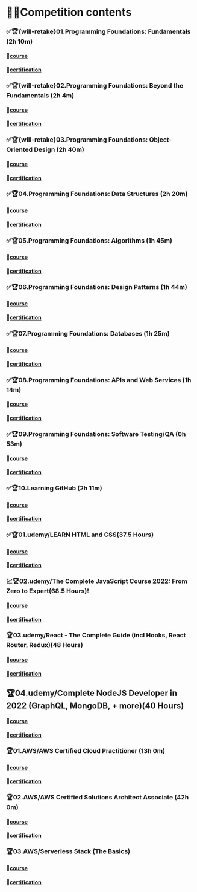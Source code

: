 # 🎁🎁Competition contents

### ✅🏆{will-retake}01.Programming Foundations: Fundamentals (2h 10m)

#### 🧐[course](https://www.linkedin.com/learning/programming-foundations-fundamentals-3?contextUrn=urn%3Ali%3AlyndaLearningPath%3A56db2b643dd5596be4e4989b)

#### 🥳[certification](https://www.linkedin.com/learning/certificates/33b7059d9da8b9b81424ef6b85156c59027d9d1af055b5660130c78a058a663d?trk=share_certificate)

### ✅🏆{will-retake}02.Programming Foundations: Beyond the Fundamentals (2h 4m)

#### 🧐[course](https://www.linkedin.com/learning/programming-foundations-beyond-the-fundamentals?contextUrn=urn%3Ali%3AlyndaLearningPath%3A56db2b643dd5596be4e4989b)

#### 🥳[certification](https://www.linkedin.com/learning/certificates/9040602d6559cdc08122167d55bfc4a8a3f356d94113079c5390969fc295ee81?trk=share_certificate)

### ✅🏆{will-retake}03.Programming Foundations: Object-Oriented Design (2h 40m)

#### 🧐[course](https://www.linkedin.com/learning/programming-foundations-object-oriented-design-3)

#### 🥳[certification](https://www.linkedin.com/learning/certificates/a0aae4b72f620660906c14cae62ddc60eec2d997890cf0d8a24009511e4b98c5?trk=share_certificate)

### ✅🏆04.Programming Foundations: Data Structures (2h 20m)

#### 🧐[course](https://www.linkedin.com/learning/programming-foundations-data-structures-2)

#### 🥳[certification](https://www.linkedin.com/learning/certificates/c8ebd550eeb7e98304cfa7bb04aeb79bcb0ec4fa4d26fa936a94d93e58c38981?trk=share_certificate)

### ✅🏆05.Programming Foundations: Algorithms (1h 45m)

#### 🧐[course](https://www.linkedin.com/learning/programming-foundations-algorithms)

#### 🥳[certification](https://www.linkedin.com/learning/certificates/77d32536d95051ef5318a336d211bfd4aad962a6f3e6bd7230fe519595e2eaa6?trk=share_certificate)

### ✅🏆06.Programming Foundations: Design Patterns (1h 44m)

#### 🧐[course](https://www.linkedin.com/learning/programming-foundations-design-patterns-2)

#### 🥳[certification](https://www.linkedin.com/learning/certificates/eedc331d149cd6211eca34396629bf4c7a5e5c12983a4ad89fd5aefd00d5a74a?trk=share_certificate)

### ✅🏆07.Programming Foundations: Databases (1h 25m)

#### 🧐[course](https://www.linkedin.com/learning/programming-foundations-databases-2)

#### 🥳[certification](https://www.linkedin.com/learning/certificates/a0144a3dd3fed26907bf0f80316949ad0e9c352e9df5bb4d884ddabc935c5c62?trk=share_certificate)

### ✅🏆08.Programming Foundations: APIs and Web Services (1h 14m)

#### 🧐[course](https://www.linkedin.com/learning/programming-foundations-databases-2)

#### 🥳[certification]()

### ✅🏆09.Programming Foundations: Software Testing/QA (0h 53m)

#### 🧐[course](https://www.linkedin.com/learning/programming-foundations-software-testing-qa)

#### 🥳[certification](https://www.linkedin.com/learning/certificates/c1b0d2ff706fc3b6f3e23c4c7c3d54e41a143983c04f6c213068195d8fddf7ee?trk=share_certificate)

### ✅🏆10.Learning GitHub (2h 11m)

#### 🧐[course](https://www.linkedin.com/learning/learning-github)

#### 🥳[certification](https://www.linkedin.com/learning/certificates/b32a75d0445a3949de3e4011c40b7ae9162962a5ce767b3d4e6f15fbcdfc83af?trk=share_certificate)

### ✅🏆01.udemy/LEARN HTML and CSS(37.5 Hours)

#### 🧐[course](https://www.udemy.com/course/design-and-develop-a-killer-website-with-html5-and-css3)

#### 🥳[certification](https://www.udemy.com/certificate/UC-af3a8def-3b9f-4613-a6ca-5b5830efd396/)

### 💹🏆02.udemy/The Complete JavaScript Course 2022: From Zero to Expert(68.5 Hours)!

#### 🧐[course](https://www.udemy.com/course/the-complete-javascript-course/)

#### 🥳[certification](https://www.udemy.com/certificate/UC-a94bf161-0c26-4db5-9aef-874fe8897147/)

### 🏆03.udemy/React - The Complete Guide (incl Hooks, React Router, Redux)(48 Hours)

#### 🧐[course](https://www.udemy.com/course/react-the-complete-guide-incl-redux/)

#### 🥳[certification]()

## 🏆04.udemy/Complete NodeJS Developer in 2022 (GraphQL, MongoDB, + more)(40 Hours)

#### 🧐[course](https://www.udemy.com/course/complete-nodejs-developer-zero-to-mastery/)

#### 🥳[certification]()

### 🏆01.AWS/AWS Certified Cloud Practitioner (13h 0m)

#### 🧐[course](https://acloudguru.com/course/aws-certified-cloud-practitioner-2020)

#### 🥳[certification]()

### 🏆02.AWS/AWS Certified Solutions Architect Associate (42h 0m)

#### 🧐[course](https://acloudguru.com/course/aws-certified-solutions-architect-associate-saa-c02-4KYV)

#### 🥳[certification]()

### 🏆03.AWS/Serverless Stack (The Basics)

#### 🧐[course](https://serverless-stack.com/#guide)

#### 🥳[certification]()
